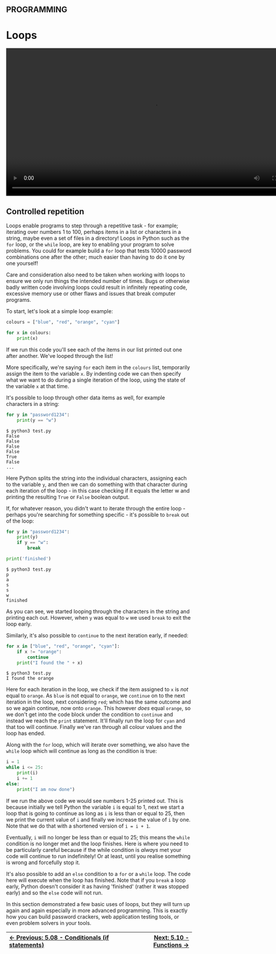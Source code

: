 ## PROGRAMMING

# Loops

<div align="center">
  <video src="https://github.com/alphyos/CyberStart-2023/assets/108233076/b22e6e85-922b-4de2-b47b-e2029ce5a64c" width="800" />
</div>

## Controlled repetition

Loops enable programs to step through a repetitive task - for
example; iterating over numbers 1 to 100, perhaps items in a list or
characters in a string, maybe even a set of files in a directory! Loops
in Python such as the `for` loop, or the `while` loop, are key to enabling your program to solve problems. You could for example build a `for` loop that tests 10000 password combinations one after the other; much easier than having to do it one by one yourself!

Care and consideration also need to be taken when working with loops
to ensure we only run things the intended number of times. Bugs or
otherwise badly written code involving loops could result in infinitely
repeating code, excessive memory use or other flaws and issues that
break computer programs.

To start, let's look at a simple loop example:

```py
colours = ["blue", "red", "orange", "cyan"]

for x in colours:
    print(x)
```

If we run this code you'll see each of the items in our list printed out one after another. We've looped through the list!

More specifically, we're saying `for` each item in the `colours` list, temporarily assign the item to the variable `x`.
 By indenting code we can then specify what we want to do during a
single iteration of the loop, using the state of the variable `x` at that time.

It's possible to loop through other data items as well, for example characters in a string:

```py
for y in "password1234":
    print(y == "w")
```

```console
$ python3 test.py
False
False
False
False
True
False
...
```

Here Python splits the string into the individual characters, assigning each to the variable `y`,
 and then we can do something with that character during each iteration
of the loop - in this case checking if it equals the letter w and
printing the resulting `True` or `False` boolean output.

If, for whatever reason, you didn't want to iterate through the
entire loop - perhaps you're searching for something specific - it's
possible to `break` out of the loop:

```py
for y in "password1234":
    print(y)
    if y == "w":
        break

print('finished')
```

```console
$ python3 test.py
p
a
s
s
w
finished
```

As you can see, we started looping through the characters in the string and printing each out. However, when `y` was equal to `w` we used `break` to exit the loop early.

Similarly, it's also possible to `continue` to the next iteration early, if needed:

```py
for x in ["blue", "red", "orange", "cyan"]:
    if x != "orange":
        continue
    print("I found the " + x)
```

```console
$ python3 test.py
I found the orange
```

Here for each iteration in the loop, we check if the item assigned to `x` is *not* equal to `orange`. As `blue` is not equal to `orange`, we `continue` on to the next iteration in the loop, next considering `red`; which has the same outcome and so we again continue, now onto `orange`. This however *does* equal `orange`, so we don't get into the code block under the condition to `continue` and instead we reach the `print` statement. It'll finally run the loop for `cyan` and that too will continue. Finally we've ran through all colour values and the loop has ended.

Along with the `for` loop, which will iterate over something, we also have the `while` loop which will continue as long as the condition is true:

```py
i = 1
while i <= 25:
    print(i)
    i += 1
else:
    print("I am now done")
```

If we run the above code we would see numbers 1-25 printed out. This is because initially we tell Python the variable `i` is equal to 1, next we start a loop that is going to continue as long as `i` is less than or equal to 25, then we print the current value of `i` and finally we increase the value of `i` by one. Note that we do that with a shortened version of `i = i + 1`.

Eventually, `i` will no longer be less than or equal to 25; this means the `while`
 condition is no longer met and the loop finishes. Here is where you
need to be particularly careful because if the while condition is *always* met your code will continue to run indefinitely! Or at least, until you realise something is wrong and forcefully stop it.

It's also possible to add an `else` condition to a `for` or a `while` loop. The code here will execute when the loop has finished. Note that if you `break` a loop early, Python doesn't consider it as having 'finished' (rather it was stopped early) and so the `else` code will not run.

In this section demonstrated a few basic uses of loops, but they will
 turn up again and again especially in more advanced programming. This
is exactly how you can build password crackers, web application testing
tools, or even problem solvers in your tools.

<div align="center">

[← Previous: 5.08 - Conditionals (if statements)](Conditionals(ifStatements)5.8.md) | [Next: 5.10 - Functions →](Functions5.10.md)
:-|-:
